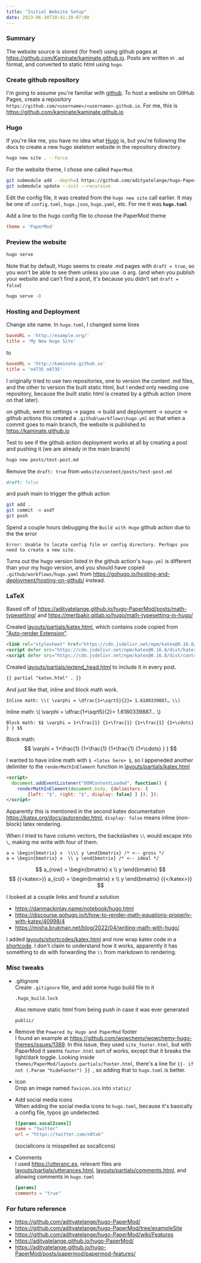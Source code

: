 ```yaml
---
title: "Initial Website Setup"
date: 2023-06-30T20:41:20-07:00
---
```


### Summary
The website source is stored (for free!) using github pages at https://github.com/Kaminate/kaminate.github.io.
Posts are written in `.md` format, and converted to static html using `hugo`.

### Create github repository

I'm going to assume you're familiar with [github](https://github.com). To host a website on GitHub Pages, create a repository `https://github.com/<username>/<username>.github.io`. For me, this is https://github.com/kaminate/kaminate.github.io

### Hugo
If you're like me, you have no idea what [Hugo](https://gohugo.io) is, but you're following the docs to create a new hugo skeleton website in the repository directory.
```sh
hugo new site . --force

```

For the website theme, I chose one called `PaperMod`.
```sh
git submodule add --depth=1 https://github.com/adityatelange/hugo-PaperMod.git themes/PaperMod
git submodule update --init --recursive 
```

Edit the config file, it was created from the `hugo new site` call earlier. It may be one of `config.toml`, `hugo.json`, `hugo.yaml`, etc. For me it was **`hugo.toml`**

Add a line to the hugo config file to choose the PaperMod theme
```toml
theme = 'PaperMod'
```

### Preview the website
```sh
hugo serve
```

Note that by default, Hugo seems to create .md pages with `draft = true`, so you won't be able to see them unless you use `-D` arg. (and when you publish your website and can't find a post, it's because you didn't set `draft = false`)

```sh
hugo serve -D
```



### Hosting and Deployment


Change site name. In `hugo.toml`, I changed some lines
```toml
baseURL = 'http://example.org/'
title = 'My New Hugo Site'
```
to
```toml
baseURL = 'http://kaminate.github.io'
title = 'n4735 n0735'
```

I originally tried to use two repositories, one to version the content .md files, and the other to version the built static html, but I ended only needing one repository, because the built static html is created by a github action (more on that later).

on github, went to settings → pages → build and deployment → source → github actions
this created a `.github\workflows\hugo.yml` so that when a commit goes to main branch, the website is published to https://kaminate.github.io

Test to see if the github action deployment works at all by creating a post and pushing it (we are already in the main branch)
```sh
hugo new posts/test-post.md
```

Remove the `draft: true` from `website/content/posts/test-post.md`
```md
draft: false
```

and push main to trigger the github action
```sh
git add .
git commit -m asdf
git push
```


Spend a couple hours debugging the `Build with Hugo` github action due to the the error
```
Error: Unable to locate config file or config directory. Perhaps you need to create a new site.
```
Turns out the hugo version listed in the github action's `hugo.yml` is different than your my hugo version, and you should have copied `.github/workflows/hugo.yaml` from https://gohugo.io/hosting-and-deployment/hosting-on-github/ instead.

### LaTeX
Based off of https://adityatelange.github.io/hugo-PaperMod/posts/math-typesetting/ and https://mertbakir.gitlab.io/hugo/math-typesetting-in-hugo/


Created [layouts/partials/katex.html](https://github.com/Kaminate/kaminate.github.io/tree/main/layouts/partials/katex.html), which contains code copied from ["Auto-render Extension"](https://katex.org/docs/autorender.html).
```html
<link rel="stylesheet" href="https://cdn.jsdelivr.net/npm/katex@0.16.8/dist/katex.min.css" integrity="sha384-GvrOXuhMATgEsSwCs4smul74iXGOixntILdUW9XmUC6+HX0sLNAK3q71HotJqlAn" crossorigin="anonymous">
<script defer src="https://cdn.jsdelivr.net/npm/katex@0.16.8/dist/katex.min.js" integrity="sha384-cpW21h6RZv/phavutF+AuVYrr+dA8xD9zs6FwLpaCct6O9ctzYFfFr4dgmgccOTx" crossorigin="anonymous"></script>
<script defer src="https://cdn.jsdelivr.net/npm/katex@0.16.8/dist/contrib/auto-render.min.js" integrity="sha384-+VBxd3r6XgURycqtZ117nYw44OOcIax56Z4dCRWbxyPt0Koah1uHoK0o4+/RRE05" crossorigin="anonymous" onload="renderMathInElement(document.body);"></script>
```

Created [layouts/partials/extend_head.html](https://github.com/Kaminate/kaminate.github.io/tree/main/layouts/partials/extend_head.html) to include it in every post.
```html
{{ partial "katex.html" . }}
```

And just like that, inline and block math work.

`Inline math: \\( \varphi = \dfrac{1+\sqrt5}{2}= 1.6180339887… \\)`

Inline math: \\( \varphi = \dfrac{1+\sqrt5}{2}= 1.6180339887… \\)

`Block math: $$ \varphi = 1+\frac{1} {1+\frac{1} {1+\frac{1} {1+\cdots} } } $$`

Block math: $$ \varphi = 1+\frac{1} {1+\frac{1} {1+\frac{1} {1+\cdots} } } $$

I wanted to have inline math with `$ <latex here> $`, so I appeneded another delimiter to the `renderMathInElement` function in
[layouts/partials/katex.html](https://github.com/Kaminate/kaminate.github.io/blob/main/layouts/partials/katex.html)
```html
<script>
  document.addEventListener("DOMContentLoaded", function() {
    renderMathInElement(document.body, {delimiters: [
        {left: "$", right: "$", display: false} ] }); });
</script>
```
Apparently this is mentioned in the second katex documentation https://katex.org/docs/autorender.html, `display: false` means inline (non-block) latex rendering.

When I tried to have column vectors, the backslashes `\\` would escape into `\`,
making me write with four of them.
```
a = \begin{bmatrix} x  \\\\ y \end{bmatrix} /* <-- gross */
a = \begin{bmatrix} x  \\ y \end{bmatrix} /* <-- ideal */
```
$$
a_{row} = \begin{bmatrix} x  \\ y \end{bmatrix}
$$
$$
{{<katex>}}
a_{col} = \begin{bmatrix} x  \\ y \end{bmatrix}
{{</katex>}}
$$

I looked at a couple links and found a solution
-   https://danmackinlay.name/notebook/hugo.html
-   https://discourse.gohugo.io/t/how-to-render-math-equations-properly-with-katex/40998/4
-   https://misha.brukman.net/blog/2022/04/writing-math-with-hugo/

I added [layouts/shortcodes/katex.html](https://github.com/Kaminate/kaminate.github.io/blob/main/layouts/shortcodes/katex.html) and now wrap katex code in a [shortcode](https://gohugo.io/content-management/shortcodes/). I don't claim to understand how it works, apparently it has something to do with forwarding the `\\` from markdown to rendering.

### Misc tweaks

-   .gitignore  
    Create `.gitignore` file, and add some hugo build file to it
    ```text
    .hugo_build.lock
    ```
    Also remove static html from being push in case it was ever generated
    ```text
    public/
    ```

-   Remove the `Powered by Hugo and PaperMod` footer  
    I found an example at https://github.com/wowchemy/wowchemy-hugo-themes/issues/1389. In this issue, they used `site_footer.html`, but with PaperMod it seems `footer.html` sort of works, except that it breaks the light/dark toggle. Looking inside `themes/PaperMod/layouts.partials/footer.html`, there's a line for `{{- if not (.Param "hideFooter") }} `, so adding that to `hugo.toml` is better.

-   Icon  
    Drop an image named `favicon.ico` into `static/`

-   Add social media icons  
    When adding the social media icons to `hugo.toml`, because it's basically a config file, typos go undetected.
    ```toml
    [[params.socalIcons]]
    name = "twitter"
    url = "https://twitter.com/n8tak"
    ```
    (socialIcons is misspelled as socalIcons)
-   Comments  
    I used https://utteranc.es, relevant files are [layouts/partials/utterances.html](https://github.com/Kaminate/kaminate.github.io/tree/main/layouts/partials/utterances.html), [layouts/partials/comments.html](https://github.com/Kaminate/kaminate.github.io/tree/main/layouts/partials/comments.html), and allowing comments in `hugo.toml`
    ```toml
    [params]
    comments = "true"
    ```


### For future reference

- https://github.com/adityatelange/hugo-PaperMod/
- https://github.com/adityatelange/hugo-PaperMod/tree/exampleSite
- https://github.com/adityatelange/hugo-PaperMod/wiki/Features
- https://adityatelange.github.io/hugo-PaperMod/
- https://adityatelange.github.io/hugo-PaperMod/posts/papermod/papermod-features/

